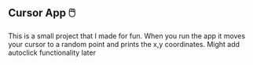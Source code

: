 ## Cursor App 🖱️

This is a small project that I made for fun. When you run the app it moves your cursor to a random point and prints the x,y coordinates. 
Might add autoclick functionality later
